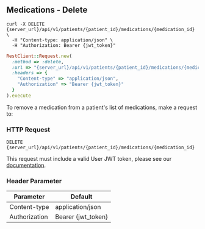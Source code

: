 ## Medications - Delete

```shell
curl -X DELETE {server_url}/api/v1/patients/{patient_id}/medications/{medication_id} \
  -H "Content-type: application/json" \
  -H "Authorization: Bearer {jwt_token}"
```

```ruby
RestClient::Request.new(
  :method => :delete,
  :url => "{server_url}/api/v1/patients/{patient_id}/medications/{medication_id}",
  :headers => {
    "Content-type" => "application/json",
    "Authorization" => "Bearer {jwt_token}"
  }
).execute
```

To remove a medication from a patient's list of medications, make a request to:

### HTTP Request

`DELETE {server_url}/api/v1/patients/{patient_id}/medications/{medication_id}`

This request must include a valid User JWT token, please see our [documentation](#user-tokens).


### Header Parameter

Parameter    | Default
---------    | -------
Content-type | application/json
Authorization| Bearer {jwt_token}
